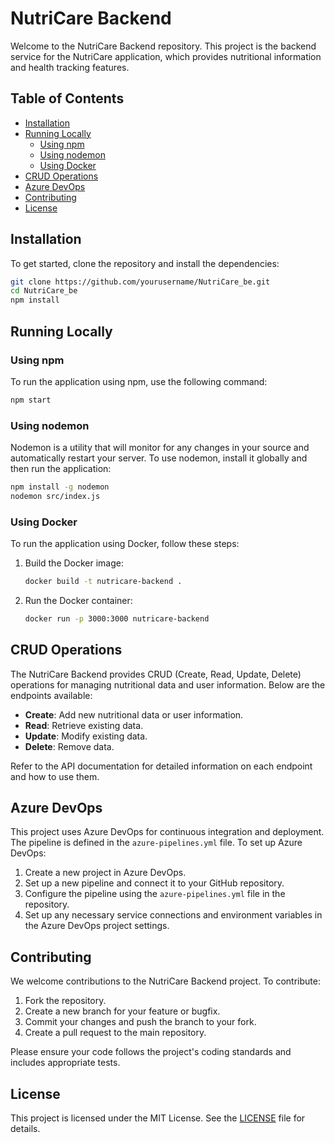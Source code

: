 # NutriCare Backend

Welcome to the NutriCare Backend repository. This project is the backend service for the NutriCare application, which provides nutritional information and health tracking features.

## Table of Contents
- [Installation](#installation)
- [Running Locally](#running-locally)
    - [Using npm](#using-npm)
    - [Using nodemon](#using-nodemon)
    - [Using Docker](#using-docker)
- [CRUD Operations](#crud-operations)
- [Azure DevOps](#azure-devops)
- [Contributing](#contributing)
- [License](#license)

## Installation

To get started, clone the repository and install the dependencies:

```bash
git clone https://github.com/yourusername/NutriCare_be.git
cd NutriCare_be
npm install
```

## Running Locally

### Using npm

To run the application using npm, use the following command:

```bash
npm start
```

### Using nodemon

Nodemon is a utility that will monitor for any changes in your source and automatically restart your server. To use nodemon, install it globally and then run the application:

```bash
npm install -g nodemon
nodemon src/index.js
```

### Using Docker

To run the application using Docker, follow these steps:

1. Build the Docker image:

    ```bash
    docker build -t nutricare-backend .
    ```

2. Run the Docker container:

    ```bash
    docker run -p 3000:3000 nutricare-backend
    ```

## CRUD Operations

The NutriCare Backend provides CRUD (Create, Read, Update, Delete) operations for managing nutritional data and user information. Below are the endpoints available:

- **Create**: Add new nutritional data or user information.
- **Read**: Retrieve existing data.
- **Update**: Modify existing data.
- **Delete**: Remove data.

Refer to the API documentation for detailed information on each endpoint and how to use them.

## Azure DevOps

This project uses Azure DevOps for continuous integration and deployment. The pipeline is defined in the `azure-pipelines.yml` file. To set up Azure DevOps:

1. Create a new project in Azure DevOps.
2. Set up a new pipeline and connect it to your GitHub repository.
3. Configure the pipeline using the `azure-pipelines.yml` file in the repository.
4. Set up any necessary service connections and environment variables in the Azure DevOps project settings.

## Contributing

We welcome contributions to the NutriCare Backend project. To contribute:

1. Fork the repository.
2. Create a new branch for your feature or bugfix.
3. Commit your changes and push the branch to your fork.
4. Create a pull request to the main repository.

Please ensure your code follows the project's coding standards and includes appropriate tests.

## License

This project is licensed under the MIT License. See the [LICENSE](LICENSE) file for details.